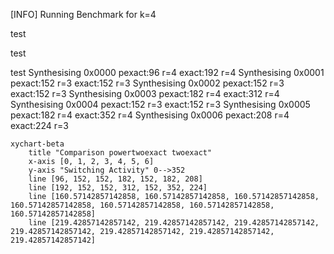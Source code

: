 [INFO] Running Benchmark for k=4

test

test

test
Synthesising 0x0000 pexact:96 r=4 exact:192 r=4
Synthesising 0x0001 pexact:152 r=3 exact:152 r=3
Synthesising 0x0002 pexact:152 r=3 exact:152 r=3
Synthesising 0x0003 pexact:182 r=4 exact:312 r=4
Synthesising 0x0004 pexact:152 r=3 exact:152 r=3
Synthesising 0x0005 pexact:182 r=4 exact:352 r=4
Synthesising 0x0006 pexact:208 r=4 exact:224 r=3

```mermaid
xychart-beta
    title "Comparison powertwoexact twoexact"
    x-axis [0, 1, 2, 3, 4, 5, 6]
    y-axis "Switching Activity" 0-->352
    line [96, 152, 152, 182, 152, 182, 208]
    line [192, 152, 152, 312, 152, 352, 224]
    line [160.57142857142858, 160.57142857142858, 160.57142857142858, 160.57142857142858, 160.57142857142858, 160.57142857142858, 160.57142857142858]
    line [219.42857142857142, 219.42857142857142, 219.42857142857142, 219.42857142857142, 219.42857142857142, 219.42857142857142, 219.42857142857142]
```
